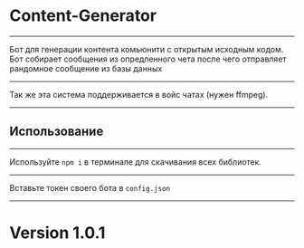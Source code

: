 # Content-Generator

---

Бот для генерации контента комьюнити с открытым исходным кодом. Бот собирает сообщения из опредленного чета после чего отправляет рандомное сообщение из базы данных

---

Так же эта система поддерживается в войс чатах (нужен ffmpeg).

---

## Использование

---

Используйте `npm i` в терминале для скачивания всех библиотек. 

---

Вставьте токен своего бота в `config.json`

---

# Version 1.0.1